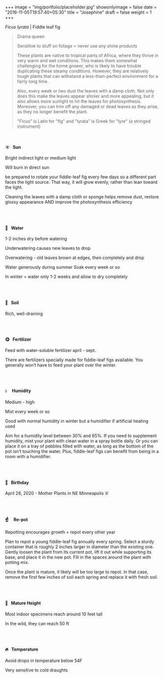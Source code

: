 +++
image = "img/portfolio/placeholder.jpg"
showonlyimage = false
date = "2016-11-05T19:57:40+05:30"
title = "Josephine"
draft = false
weight = 1
+++

*Ficus lyrata* | Fiddle leaf fig
<!--more-->

> Drama queen
>
>Sensitive to stuff on foliage = never use any shine products
>
>These plants are native to tropical parts of Africa, where they thrive in very warm and wet conditions. This makes them somewhat challenging for the home grower, who is likely to have trouble duplicating these steamy conditions. However, they are relatively tough plants that can withstand a less-than-perfect environment for a fairly long time.
>
>Also, every week or two dust the leaves with a damp cloth. Not only does this make the leaves appear shinier and more appealing, but it also allows more sunlight to hit the leaves for photosynthesis. Moreover, you can trim off any damaged or dead leaves as they arise, as they no longer benefit the plant.
>
>"Ficus" is Latin for "fig" and "lyrata" is Greek for "lyre" (a stringed instrument)

</br>

#### :sunny:  &nbsp; Sun
Bright indirect light or medium light

Will burn in direct sun

be prepared to rotate your fiddle-leaf fig every few days so a different part faces the light source. That way, it will grow evenly, rather than lean toward the light.

Cleaning the leaves with a damp cloth or sponge helps remove dust, restore glossy appearance AND improve the photosynthesis efficiency

</br></br>

#### :ocean:  &nbsp; Water
1-2 inches dry before watering

Underwatering causes new leaves to drop

Overwatering - old leaves brown at edges, then completely and drop

Water generously during summer
Soak every week or so

In winter = water only 1-2 weeks and allow to dry completely

</br></br>

#### :seedling:  &nbsp; Soil
Rich, well-draining

</br></br>

#### :yum:  &nbsp; Fertilizer
Feed with water-soluble fertilizer april - sept.

There are fertilizers specially made for fiddle-leaf figs available. You generally won’t have to feed your plant over the winter.

</br></br>

#### :droplet: &nbsp; &nbsp; Humidity
Medium - high

Mist every week or so

Good with normal humidity in winter but a humidifier if artificial heating used

Aim for a humidity level between 30% and 65%. If you need to supplement humidity, mist your plant with clean water in a spray bottle daily. Or you can place it on a tray of pebbles filled with water, as long as the bottom of the pot isn’t touching the water. Plus, fiddle-leaf figs can benefit from being in a room with a humidifier.


</br></br>

#### :cake:  &nbsp; Birthday
April 28, 2020 - Mother Plants in NE Minneapolis :taurus:

</br></br>

#### :point_up:  &nbsp;&nbsp;&nbsp; Re-pot
Repotting encourages growth = repot every other year

Plan to repot a young fiddle-leaf fig annually every spring. Select a sturdy container that is roughly 2 inches larger in diameter than the existing one. Gently loosen the plant from its current pot, lift it out while supporting its base, and place it in the new pot. Fill in the spaces around the plant with potting mix.

Once the plant is mature, it likely will be too large to repot. In that case, remove the first few inches of soil each spring and replace it with fresh soil.


</br></br>

#### :triumph:  &nbsp; Mature Height
Most indoor specimens reach around 10 feet tall

In the wild, they can reach 50 ft

</br></br>

#### :fire:  &nbsp; Temperature
Avoid drops in temperature below 54F

Very sensitive to cold draughts

</br></br>

